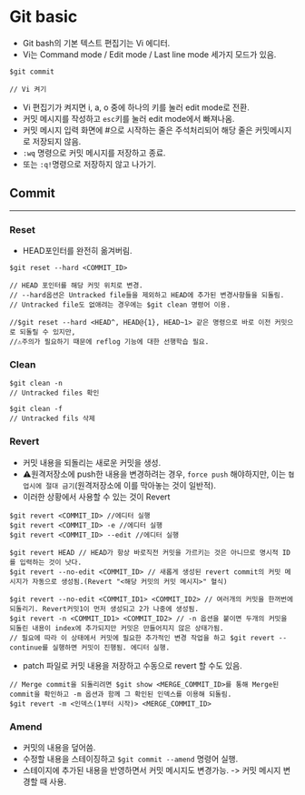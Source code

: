 # Git basic

+ Git bash의 기본 텍스트 편집기는 Vi 에디터.
+ Vi는 Command mode / Edit mode / Last line mode 세가지 모드가 있음.

```shell
$git commit

// Vi 켜기
```

+ Vi 편집기가 켜지면 i, a, o 중에 하나의 키를 눌러 edit mode로 전환.
+ 커밋 메시지를 작성하고 `esc`키를 눌러 edit mode에서 빠져나옴.
+ 커밋 메시지 입력 화면에 #으로 시작하는 줄은 주석처리되어 해당 줄은 커밋메시지로 저장되지 않음.
+ `:wq` 명령으로 커밋 메시지를 저장하고 종료.
+ 또는 `:q!`명령으로 저장하지 않고 나가기. 





## Commit

***

### Reset

+ HEAD포인터를 완전히 옮겨버림.

```shell
$git reset --hard <COMMIT_ID>

// HEAD 포인터를 해당 커밋 위치로 변경.
// --hard옵션은 Untracked file들을 제외하고 HEAD에 추가된 변경사항들을 되돌림.
// Untracked file도 없애려는 경우에는 $git clean 명령어 이용.

//$git reset --hard <HEAD^, HEAD@{1}, HEAD~1> 같은 명령으로 바로 이전 커밋으로 되돌릴 수 있지만,
//⚠️주의가 필요하기 때문에 reflog 기능에 대한 선행학습 필요.
```

### Clean

```shell
$git clean -n
// Untracked files 확인

$git clean -f
// Untracked fils 삭제
```

### Revert

+ 커밋 내용을 되돌리는 새로운 커밋을 생성.
+ ⚠️원격저장소에 push한 내용을 변경하려는 경우, `force push` 해야하지만, 이는 `협업시에 절대 금기`(원격저장소에 이를 막아놓는 것이 일반적).
+ 이러한 상황에서 사용할 수 있는 것이 Revert

```shell
$git revert <COMMIT_ID>	//에디터 실행
$git revert <COMMIT_ID> -e //에디터 실행
$git revert <COMMIT_ID> --edit //에디터 실행

$git revert HEAD // HEAD가 항상 바로직전 커밋을 가르키는 것은 아니므로 명시적 ID를 입력하는 것이 낫다.
$git revert --no-edit <COMMIT_ID> // 새롭게 생성된 revert commit의 커밋 메시지가 자동으로 생성됨.(Revert "<해당 커밋의 커밋 메시지>" 혈식)

$git revert --no-edit <COMMIT_ID1> <COMMIT_ID2> // 여러개의 커밋을 한꺼번에 되돌리기. Revert커밋1이 먼저 생성되고 2가 나중에 생성됨.
$git revert -n <COMMIT_ID1> <COMMIT_ID2> // -n 옵션을 붙이면 두개의 커밋을 되돌린 내용이 index에 추가되지만 커밋은 만들어지지 않은 상태가됨.
// 필요에 따라 이 상태에서 커밋에 필요한 추가적인 변경 작업을 하고 $git revert --continue를 실행하면 커밋이 진행됨. 에디터 실행. 
```

+ patch 파일로 커밋 내용을 저장하고 수동으로 revert 할 수도 있음.

```shell
// Merge commit을 되돌리려면 $git show <MERGE_COMMIT_ID>를 통해 Merge된 commit을 확인하고 -m 옵션과 함께 그 확인된 인덱스를 이용해 되돌림.
$git revert -m <인덱스(1부터 시작)> <MERGE_COMMIT_ID> 
```

### Amend

+ 커밋의 내용을 덮어씀.
+ 수정할 내용을 스테이징하고 `$git commit --amend` 명령어 실행.
+ 스테이지에 추가된 내용을 반영하면서 커밋 메시지도 변경가능.
  -> 커밋 메시지 변경할 때 사용.





